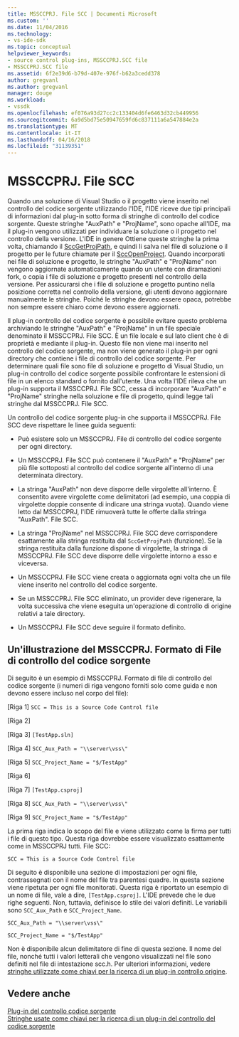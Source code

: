 ```yaml
---
title: MSSCCPRJ. File SCC | Documenti Microsoft
ms.custom: ''
ms.date: 11/04/2016
ms.technology:
- vs-ide-sdk
ms.topic: conceptual
helpviewer_keywords:
- source control plug-ins, MSSCCPRJ.SCC file
- MSSCCPRJ.SCC file
ms.assetid: 6f2e39d6-b79d-407e-976f-b62a3cedd378
author: gregvanl
ms.author: gregvanl
manager: douge
ms.workload:
- vssdk
ms.openlocfilehash: ef076a93d27cc2c133404d6fe6463d32cb449956
ms.sourcegitcommit: 6a9d5bd75e50947659fd6c837111a6a547884e2a
ms.translationtype: MT
ms.contentlocale: it-IT
ms.lasthandoff: 04/16/2018
ms.locfileid: "31139351"
---
```

# <a name="mssccprjscc-file"></a>MSSCCPRJ. File SCC
Quando una soluzione di Visual Studio o il progetto viene inserito nel controllo del codice sorgente utilizzando l'IDE, l'IDE riceve due tipi principali di informazioni dal plug-in sotto forma di stringhe di controllo del codice sorgente. Queste stringhe "AuxPath" e "ProjName", sono opache all'IDE, ma il plug-in vengono utilizzati per individuare la soluzione o il progetto nel controllo della versione. L'IDE in genere Ottiene queste stringhe la prima volta, chiamando il [SccGetProjPath](../extensibility/sccgetprojpath-function.md), e quindi li salva nel file di soluzione o il progetto per le future chiamate per il [SccOpenProject](../extensibility/sccopenproject-function.md). Quando incorporati nei file di soluzione e progetto, le stringhe "AuxPath" e "ProjName" non vengono aggiornate automaticamente quando un utente con diramazioni fork, o copia i file di soluzione e progetto presenti nel controllo della versione. Per assicurarsi che i file di soluzione e progetto puntino nella posizione corretta nel controllo della versione, gli utenti devono aggiornare manualmente le stringhe. Poiché le stringhe devono essere opaca, potrebbe non sempre essere chiaro come devono essere aggiornati.  
  
 Il plug-in controllo del codice sorgente è possibile evitare questo problema archiviando le stringhe "AuxPath" e "ProjName" in un file speciale denominato il MSSCCPRJ. File SCC. È un file locale e sul lato client che è di proprietà e mediante il plug-in. Questo file non viene mai inserito nel controllo del codice sorgente, ma non viene generato il plug-in per ogni directory che contiene i file di controllo del codice sorgente. Per determinare quali file sono file di soluzione e progetto di Visual Studio, un plug-in controllo del codice sorgente possibile confrontare le estensioni di file in un elenco standard o fornito dall'utente. Una volta l'IDE rileva che un plug-in supporta il MSSCCPRJ. File SCC, cessa di incorporare "AuxPath" e "ProjName" stringhe nella soluzione e file di progetto, quindi legge tali stringhe dal MSSCCPRJ. File SCC.  
  
 Un controllo del codice sorgente plug-in che supporta il MSSCCPRJ. File SCC deve rispettare le linee guida seguenti:  
  
-   Può esistere solo un MSSCCPRJ. File di controllo del codice sorgente per ogni directory.  
  
-   Un MSSCCPRJ. File SCC può contenere il "AuxPath" e "ProjName" per più file sottoposti al controllo del codice sorgente all'interno di una determinata directory.  
  
-   La stringa "AuxPath" non deve disporre delle virgolette all'interno. È consentito avere virgolette come delimitatori (ad esempio, una coppia di virgolette doppie consente di indicare una stringa vuota). Quando viene letto dal MSSCCPRJ, l'IDE rimuoverà tutte le offerte dalla stringa "AuxPath". File SCC.  
  
-   La stringa "ProjName" nel MSSCCPRJ. File SCC deve corrispondere esattamente alla stringa restituita dal `SccGetProjPath` (funzione). Se la stringa restituita dalla funzione dispone di virgolette, la stringa di MSSCCPRJ. File SCC deve disporre delle virgolette intorno a esso e viceversa.  
  
-   Un MSSCCPRJ. File SCC viene creata o aggiornata ogni volta che un file viene inserito nel controllo del codice sorgente.  
  
-   Se un MSSCCPRJ. File SCC eliminato, un provider deve rigenerare, la volta successiva che viene eseguita un'operazione di controllo di origine relativi a tale directory.  
  
-   Un MSSCCPRJ. File SCC deve seguire il formato definito.  
  
## <a name="an-illustration-of-the-mssccprjscc-file-format"></a>Un'illustrazione del MSSCCPRJ. Formato di File di controllo del codice sorgente  
 Di seguito è un esempio di MSSCCPRJ. Formato di file di controllo del codice sorgente (i numeri di riga vengono forniti solo come guida e non devono essere incluso nel corpo del file):  
  
 [Riga 1] `SCC = This is a Source Code Control file`  
  
 [Riga 2]  
  
 [Riga 3] `[TestApp.sln]`  
  
 [Riga 4] `SCC_Aux_Path = "\\server\vss\"`  
  
 [Riga 5] `SCC_Project_Name = "$/TestApp"`  
  
 [Riga 6]  
  
 [Riga 7] `[TestApp.csproj]`  
  
 [Riga 8] `SCC_Aux_Path = "\\server\vss\"`  
  
 [Riga 9] `SCC_Project_Name = "$/TestApp"`  
  
 La prima riga indica lo scopo del file e viene utilizzato come la firma per tutti i file di questo tipo. Questa riga dovrebbe essere visualizzato esattamente come in MSSCCPRJ tutti. File SCC:  
  
 `SCC = This is a Source Code Control file`  
  
 Di seguito è disponibile una sezione di impostazioni per ogni file, contrassegnati con il nome del file tra parentesi quadre. In questa sezione viene ripetuta per ogni file monitorati. Questa riga è riportato un esempio di un nome di file, vale a dire, `[TestApp.csproj]`. L'IDE prevede che le due righe seguenti. Non, tuttavia, definisce lo stile dei valori definiti. Le variabili sono `SCC_Aux_Path` e `SCC_Project_Name`.  
  
 `SCC_Aux_Path = "\\server\vss\"`  
  
 `SCC_Project_Name = "$/TestApp"`  
  
 Non è disponibile alcun delimitatore di fine di questa sezione. Il nome del file, nonché tutti i valori letterali che vengono visualizzati nel file sono definiti nel file di intestazione scc.h. Per ulteriori informazioni, vedere [stringhe utilizzate come chiavi per la ricerca di un plug-in controllo origine](../extensibility/strings-used-as-keys-for-finding-a-source-control-plug-in.md).  
  
## <a name="see-also"></a>Vedere anche  
 [Plug-in del controllo codice sorgente](../extensibility/source-control-plug-ins.md)   
 [Stringhe usate come chiavi per la ricerca di un plug-in del controllo del codice sorgente](../extensibility/strings-used-as-keys-for-finding-a-source-control-plug-in.md)